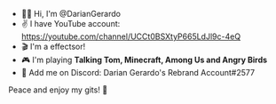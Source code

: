 - 👋🏽 Hi, I'm @DarianGerardo
- ✌️ I have YouTube account: https://youtube.com/channel/UCCt0BSXtyP665LdJl9c-4eQ
- 🎬 I'm a effectsor!
- 🎮 I'm playing **Talking Tom, Minecraft, Among Us and Angry Birds**
- 💬 Add me on Discord: Darian Gerardo's Rebrand Account#2577

Peace and enjoy my gits! 🙂

